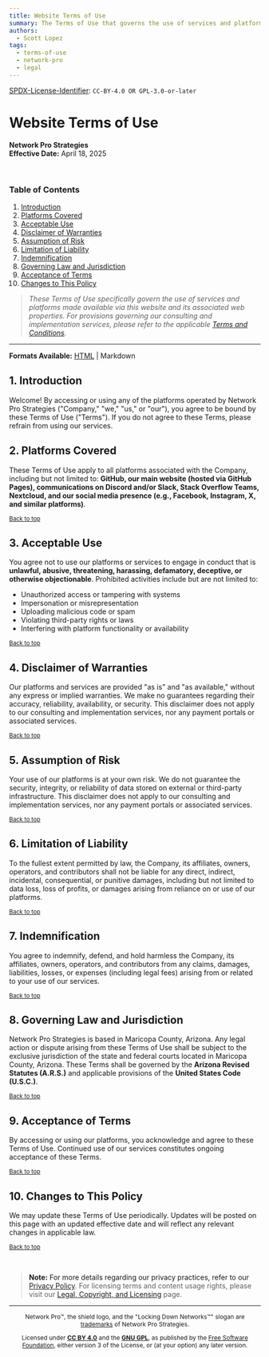 ```yaml
---
title: Website Terms of Use
summary: The Terms of Use that governs the use of services and platforms made available by Network Pro Strategies via this website and its associated web properties.
authors:
  - Scott Lopez
tags:
  - terms-of-use
  - network-pro
  - legal
---
```


<!-- =========================================================================
SPDX-License-Identifier: CC-BY-4.0 OR GPL-3.0-or-later
This file is part of Network Pro.
========================================================================== -->

[SPDX-License-Identifier](https://spdx.dev/learn/handling-license-info/):
`CC-BY-4.0 OR GPL-3.0-or-later`

<a name="top"></a>

<!-- markdownlint-disable MD025 -->

# Website Terms of Use

<!-- markdownlint-enable MD025 -->

**Network Pro Strategies**  
**Effective Date:** April 18, 2025

&nbsp;

<!-- markdownlint-disable MD001 -->

### Table of Contents

<!-- markdownlint-enable MD001 -->

1. [Introduction](#1-introduction)
2. [Platforms Covered](#2-platforms-covered)
3. [Acceptable Use](#3-acceptable-use)
4. [Disclaimer of Warranties](#4-disclaimer-of-warranties)
5. [Assumption of Risk](#5-assumption-of-risk)
6. [Limitation of Liability](#6-limitation-of-liability)
7. [Indemnification](#7-indemnification)
8. [Governing Law and Jurisdiction](#8-governing-law-and-jurisdiction)
9. [Acceptance of Terms](#9-acceptance-of-terms)
10. [Changes to This Policy](#10-changes-to-this-policy)

> _These Terms of Use specifically govern the use of services and platforms made available via this website and its associated web properties. For provisions governing our consulting and implementation services, please refer to the applicable [Terms and Conditions](https://netwk.pro/terms-and-conditions.html)._

---

**Formats Available:** [HTML](https://netwk.pro/terms-of-use.html) | Markdown

<a name="1-introduction"></a>

## 1. Introduction

Welcome! By accessing or using any of the platforms operated by Network Pro Strategies ("Company," "we," "us," or "our"), you agree to be bound by these Terms of Use ("Terms"). If you do not agree to these Terms, please refrain from using our services.

<a name="2-platforms-covered"></a>

## 2. Platforms Covered

These Terms of Use apply to all platforms associated with the Company, including but not limited to: **GitHub, our main website (hosted via GitHub Pages), communications on Discord and/or Slack, Stack Overflow Teams, Nextcloud, and our social media presence (e.g., Facebook, Instagram, X, and similar platforms)**.

<sub>[Back to top](#top)</sub>

<a name="3-acceptable-use"></a>

## 3. Acceptable Use

You agree not to use our platforms or services to engage in conduct that is **unlawful, abusive, threatening, harassing, defamatory, deceptive, or otherwise objectionable**. Prohibited activities include but are not limited to:

- Unauthorized access or tampering with systems
- Impersonation or misrepresentation
- Uploading malicious code or spam
- Violating third-party rights or laws
- Interfering with platform functionality or availability

<sub>[Back to top](#top)</sub>

<a name="4-disclaimer-of-warranties"></a>

## 4. Disclaimer of Warranties

Our platforms and services are provided "as is" and "as available," without any express or implied warranties. We make no guarantees regarding their accuracy, reliability, availability, or security. This disclaimer does not apply to our consulting and implementation services, nor any payment portals or associated services.

<sub>[Back to top](#top)</sub>

<a name="5-assumption-of-risk"></a>

## 5. Assumption of Risk

Your use of our platforms is at your own risk. We do not guarantee the security, integrity, or reliability of data stored on external or third-party infrastructure. This disclaimer does not apply to our consulting and implementation services, nor any payment portals or associated services.

<sub>[Back to top](#top)</sub>

<a name="6-limitation-of-liability"></a>

## 6. Limitation of Liability

To the fullest extent permitted by law, the Company, its affiliates, owners, operators, and contributors shall not be liable for any direct, indirect, incidental, consequential, or punitive damages, including but not limited to data loss, loss of profits, or damages arising from reliance on or use of our platforms.

<sub>[Back to top](#top)</sub>

<a name="7-indemnification"></a>

## 7. Indemnification

You agree to indemnify, defend, and hold harmless the Company, its affiliates, owners, operators, and contributors from any claims, damages, liabilities, losses, or expenses (including legal fees) arising from or related to your use of our services.

<sub>[Back to top](#top)</sub>

<a name="8-governing-law-and-jurisdiction"></a>

## 8. Governing Law and Jurisdiction

Network Pro Strategies is based in Maricopa County, Arizona. Any legal action or dispute arising from these Terms of Use shall be subject to the exclusive jurisdiction of the state and federal courts located in Maricopa County, Arizona. These Terms shall be governed by the **Arizona Revised Statutes (A.R.S.)** and applicable provisions of the **United States Code (U.S.C.)**.

<sub>[Back to top](#top)</sub>

<a name="9-acceptance-of-terms"></a>

## 9. Acceptance of Terms

By accessing or using our platforms, you acknowledge and agree to these Terms of Use. Continued use of our services constitutes ongoing acceptance of these Terms.

<sub>[Back to top](#top)</sub>

<a name="10-changes-to-this-policy"></a>

## 10. Changes to This Policy

We may update these Terms of Use periodically. Updates will be posted on this page with an updated effective date and will reflect any relevant changes in applicable law.

<sub>[Back to top](#top)</sub>

&nbsp;

<a name="moredetails">

> **Note:** For more details regarding our privacy practices, refer to our [Privacy Policy](https://netwk.pro/privacy.html). For licensing terms and content usage rights, please visit our [Legal, Copyright, and Licensing](https://netwk.pro/legal.html) page.

---

<div style="font-size: 12px; text-align: center;">

<p>Network Pro&trade;, the shield logo, and the "Locking Down Networks&trade;" slogan are <a href="../legal/#trademark" target="_self">trademarks</a> of Network Pro Strategies.</p>

<p>Licensed under <a href="../legal/#cc-by" target="_self"><strong>CC BY 4.0</strong></a> and the <a href="../legal/#gnu-gpl" target="_self"><strong>GNU GPL</strong></a>, as published by the <a rel="noopener noreferrer" href="https://fsf.org" target="_blank">Free Software Foundation</a>, either version 3 of the License, or (at your option) any later version.</p>

</div>

